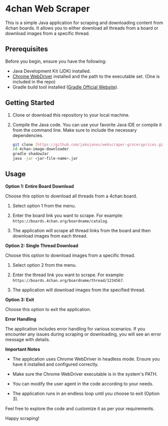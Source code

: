 # 4chan Web Scraper

This is a simple Java application for scraping and downloading content from 4chan boards. It allows you to either download all threads from a board or download images from a specific thread.

## Prerequisites

Before you begin, ensure you have the following:

- Java Development Kit (JDK) installed.
- [Chrome WebDriver](https://sites.google.com/chromium.org/driver/) installed and the path to the executable set. (One is included in the repo)
- Gradle build tool installed ([Gradle Official Website](https://gradle.org/)).


## Getting Started

1. Clone or download this repository to your local machine.

2. Compile the Java code. You can use your favorite Java IDE or compile it from the command line. Make sure to include the necessary dependencies.

   ```bash
   git clone [https://github.com/jakojanes/webscraper-groceryprices.git](https://github.com/jakojanes/4chan-image-downloader.git)
   cd 4chan-image-downloader
   gradle shadowJar
   java -jar <jar-file-name>.jar

## Usage

**Option 1: Entire Board Download**

Choose this option to download all threads from a 4chan board.

1. Select option 1 from the menu.

2. Enter the board link you want to scrape. For example: `https://boards.4chan.org/boardname/catalog`.

3. The application will scrape all thread links from the board and then download images from each thread.

**Option 2: Single Thread Download**

Choose this option to download images from a specific thread.

1. Select option 2 from the menu.

2. Enter the thread link you want to scrape. For example: `https://boards.4chan.org/boardname/thread/1234567`.

3. The application will download images from the specified thread.

**Option 3: Exit**

Choose this option to exit the application.

**Error Handling**

The application includes error handling for various scenarios. If you encounter any issues during scraping or downloading, you will see an error message with details.

**Important Notes**

- The application uses Chrome WebDriver in headless mode. Ensure you have it installed and configured correctly.

- Make sure the Chrome WebDriver executable is in the system's PATH.

- You can modify the user agent in the code according to your needs.

- The application runs in an endless loop until you choose to exit (Option 3).

Feel free to explore the code and customize it as per your requirements.

Happy scraping!
